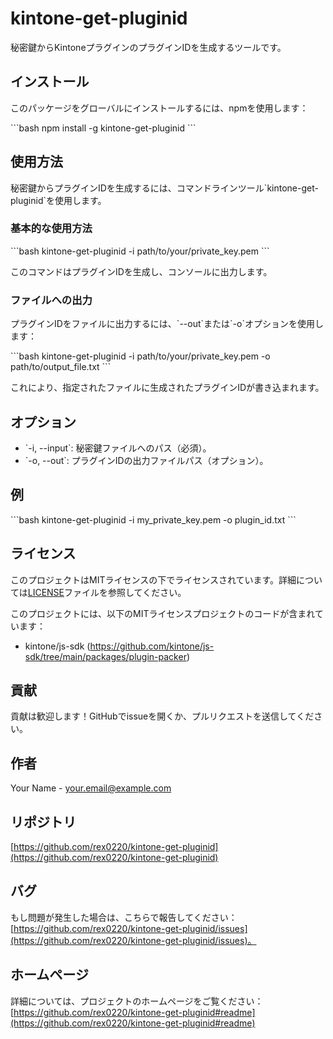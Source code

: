
# kintone-get-pluginid

秘密鍵からKintoneプラグインのプラグインIDを生成するツールです。

## インストール

このパッケージをグローバルにインストールするには、npmを使用します：

\`\`\`bash
npm install -g kintone-get-pluginid
\`\`\`

## 使用方法

秘密鍵からプラグインIDを生成するには、コマンドラインツール\`kintone-get-pluginid\`を使用します。

### 基本的な使用方法

\`\`\`bash
kintone-get-pluginid -i path/to/your/private_key.pem
\`\`\`

このコマンドはプラグインIDを生成し、コンソールに出力します。

### ファイルへの出力

プラグインIDをファイルに出力するには、\`--out\`または\`-o\`オプションを使用します：

\`\`\`bash
kintone-get-pluginid -i path/to/your/private_key.pem -o path/to/output_file.txt
\`\`\`

これにより、指定されたファイルに生成されたプラグインIDが書き込まれます。

## オプション

- \`-i, --input\`: 秘密鍵ファイルへのパス（必須）。
- \`-o, --out\`: プラグインIDの出力ファイルパス（オプション）。

## 例

\`\`\`bash
kintone-get-pluginid -i my_private_key.pem -o plugin_id.txt
\`\`\`

## ライセンス

このプロジェクトはMITライセンスの下でライセンスされています。詳細については[LICENSE](LICENSE)ファイルを参照してください。

このプロジェクトには、以下のMITライセンスプロジェクトのコードが含まれています：

- kintone/js-sdk (https://github.com/kintone/js-sdk/tree/main/packages/plugin-packer)

## 貢献

貢献は歓迎します！GitHubでissueを開くか、プルリクエストを送信してください。

## 作者

Your Name - [your.email@example.com](mailto:your.email@example.com)

## リポジトリ

[https://github.com/rex0220/kintone-get-pluginid](https://github.com/rex0220/kintone-get-pluginid)

## バグ

もし問題が発生した場合は、こちらで報告してください：[https://github.com/rex0220/kintone-get-pluginid/issues](https://github.com/rex0220/kintone-get-pluginid/issues)。

## ホームページ

詳細については、プロジェクトのホームページをご覧ください：[https://github.com/rex0220/kintone-get-pluginid#readme](https://github.com/rex0220/kintone-get-pluginid#readme)
